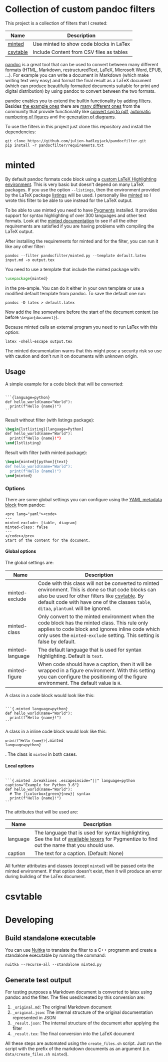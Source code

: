 # Collection of custom pandoc filters

This project is a collection of filters that I created:

| Name                  | Description                              |
|-----------------------|------------------------------------------|
| [minted](#minted)     | Use minted to show code blocks in LaTex  |
| [csvtable](#csvtable) | Include Content from CSV files as tables |

[pandoc](http://pandoc.org/) is a great tool that can be used to convert between many different formats (HTML, Markdown, restructuredText, LaTeX, Microsoft Word, EPUB, ...). For example you can write a document in Markdown (which make writing text very easy) and format the final result as a LaTeX document (which can produce beautifully formatted documents suitable for print and digital distribution) by using pandoc to convert between the two formats.

pandoc enables you to extend the builtin functionality by [adding filters](http://pandoc.org/scripting.html). Besides [the example ones](https://github.com/jgm/pandocfilters) there are [many different ones](https://github.com/jgm/pandoc/wiki/pandoc-Filters) from the community that provide functionality like [convert svg to pdf](https://gist.github.com/jeromerobert/3996eca3acd12e4c3d40), [automatic numbering of figures](https://github.com/tomduck/pandoc-fignos) and the [generation of diagrams](https://github.com/raghur/mermaid-filter).

To use the filters in this project just clone this repository and install the dependencies:

```shell
git clone https://github.com/julien-hadleyjack/pandocfilter.git
pip install -r pandocfilter/requirements.txt
```

# minted

By default pandoc formats code block using a [custom LaTeX Highlighting environment](https://hackage.haskell.org/package/pandoc-1.9.2/docs/Text-pandoc-Highlighting.html). This is very basic but doesn't depend on many LaTeX packages. If you use the option `--listings`, then the environment provided by the LaTeX package [listings](https://ctan.org/pkg/listings) will be used. I personally like [minted](https://ctan.org/pkg/minted) so I wrote this filter to be able to use instead for the LaTeX output.  

To be able to use minted you need to have [Pygments](http://pygments.org/) installed. It provides support for syntax highlighting of over 300 languages and other text formats. Look at the [minted documentation](https://ctan.org/pkg/minted) to see if all the other requirements are satisfied if you are having problems with compiling the LaTeX output.
 
After installing the requirements for minted and for the filter, you can run it like any other filter:

```shell
pandoc --filter pandocfilter/minted.py --template default.latex input.md -o output.tex
```

You need to use a template that include the minted package with:

```latex
\usepackage{minted}
```

in the pre-ample. You can do it either in your own template or use a modified default template from pandoc. To save the default one run:

```shell
pandoc -D latex > default.latex
```

Now add the line somewhere before the start of the document content (so before `\begin{document}`).


Because minted calls an external program you need to run LaTex with this option:

```shell
latex -shell-escape output.tex
```

The minted documentation warns that this might pose a security risk so use with caution and don't run it on documents with unknown origin.

## Usage

A simple example for a code block that will be converted:

<pre lang="no-highlight"><code>
```{language=python}
def hello_world(name="World"):
  print(f"Hello {name}!")
```
</code></pre>

Result without filter (with listings package):

```latex
\begin{lstlisting}[language=Python]
def hello_world(name="World"):
  print(f"Hello {name}!")
\end{lstlisting}
```

Result with filter (with minted package):

```latex
\begin{minted}[python]{text}
def hello_world(name="World"):
  print(f"Hello {name}!")
\end{minted}
```

### Options

There are some global settings you can configure using the [YAML metadata block](http://pandoc.org/README.html#metadata-blocks) from pandoc:

```
<pre lang="yaml"><code>
---
minted-exclude: [table, diagram]
minted-class: false
---
</code></pre>
Start of the content for the document.
```

#### Global options

The global settings are:

| Name            | Description                                                                                                                                                                                                                                                   |
|-----------------|--------------------------------------------------------------------------------------------------------------------------------------------------------------------------------------------------------------------------------------------------------------|
| minted-exclude  | Code with this class will not be converted to minted environment. This is done so that code blocks can also be used for other filters like [csvtable](#csvtable). By default code with have one of the classes `table`, `ditaa`, `plantuml` will be ignored. |
| minted-class    | Only convert to the minted environment when the code block has the minted class. This rule only applies to code block and ignores inline code which only uses the `minted-exclude` setting. This setting is false by default.                              |
| minted-language | The default language that is used for syntax highlighting. Default is `text`.                                                                                                                                                                                 |
| minted-figure  | When code should have a caption, then it will be wrapped in a figure environment. With this setting you can configure the positioning of the figure environment. The default value is `H`.                                                                     |

A class in a code block would look like this:

<pre lang="no-highlight"><code>
```{.minted language=python}
def hello_world(name="World"):
  print(f"Hello {name}!")
```
</code></pre>

A class in a inline code block would look like this: <pre lang="no-highlight"><code>`print(f"Hello {name})`{.minted language=python}</code></pre>. The class is `minted` in both cases.

#### Local options

<pre lang="no-highlight"><code>
```{.minted .breaklines .escapeinside="||" language=python caption="Example for Python 3.6"}
def hello_world(name="World"):
  # The |\colorbox{green}{new}| syntax
  print(f"Hello {name}!")
```
</code></pre>

The attributes that will be used are:

| Name          | Description                                                                                                                                                                          |
|---------------|----------------------------------------------------------------------------------------------------------------------------------------------------------------------------------|
| language      | The language that is used for syntax highlighting. See the list of [available lexers](http://pygments.org/docs/lexers/) for Pygmentize to find out the name that you should use. |
| caption       | The text for a caption. (Default: None)                                                                                                                                              |

All furhter attributes and classes (except `minted`) will be passed onto the minted environment. If that option doesn't exist, then it will produce an error during building of the LaTex document.

# csvtable

# Developing

## Build standalone executable #

You can use [Nuitka](http://nuitka.net/) to translate the filter to a C++ programm and create a standalone executable by running the command:

```shell
nuitka --recurse-all --standalone minted.py
```


## Generate test output #

For testing purposes a Markdown document is converted to latex using pandoc and the filter. The files used/created by this conversion are:

1. `_original.md`: The original Markdown document
2. `_original.json`: The internal structure of the original documentation represented in JSON
3. `_result.json`: The internal structure of the document after applying the filter
4. `_result.tex`: The final conversion into the LaTeX document

All these steps are automated using the `create_files.sh` script. Just run the script with the prefix of the markdown documents as an argument (i.e. `data/create_files.sh minted`).